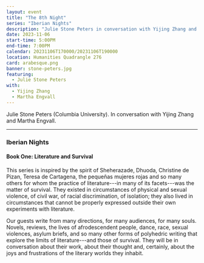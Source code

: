 ```yaml
---
layout: event
title: "The 8th Night"
series: "Iberian Nights"
description: "Julie Stone Peters in conversation with Yijing Zhang and Martha Engvall"
date: 2023-11-06
start-time: 5:00PM
end-time: 7:00PM
calendar: 20231106T170000/20231106T190000
location: Humanities Quadrangle 276
card: arabesque.png
banner: stone-peters.jpg
featuring:
  - Julie Stone Peters
with:
  - Yijing Zhang
  - Martha Engvall
---
```


Julie Stone Peters (Columbia University). In conversation with Yijing Zhang and Martha Engvall.

---

### Iberian Nights

#### Book One: Literature and Survival

This series is inspired by the spirit of Sheherazade, Dhuoda, Christine de Pizan, Teresa de Cartagena, the pequeñas mujeres rojas and so many others for whom the practice of literature---in many of its facets---was the matter of survival. They existed in circumstances of physical and sexual violence, of civil war, of racial discrimination, of isolation; they also lived in circumstances that cannot be properly expressed outside their own experiments with literature.

Our guests write from many directions, for many audiences, for many souls. Novels, reviews, the lives of afrodescendent people, dance, race, sexual violences, asylum briefs, and so many other forms of polyhedric writing that explore the limits of literature---and those of survival. They will be in conversation about their work, about their thought and, certainly, about the joys and frustrations of the literary worlds they inhabit.
